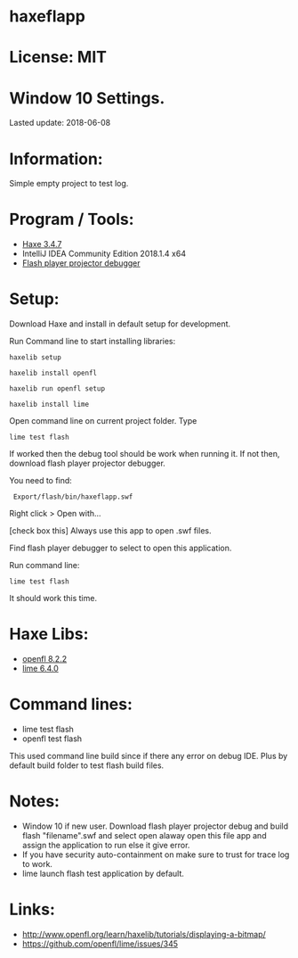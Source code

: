 # haxeflapp

# License: MIT

# Window 10 Settings.

Lasted update: 2018-06-08

# Information:
 Simple empty project to test log.

# Program / Tools: 
 * [Haxe 3.4.7](https://haxe.org/manual/introduction.html)
 * IntelliJ IDEA Community Edition 2018.1.4 x64
 * [Flash player projector debugger](https://www.adobe.com/support/flashplayer/debug_downloads.html?PID=6152172)

# Setup:
 Download Haxe and install in default setup for development.
 
 Run Command line to start installing libraries:
```
haxelib setup

haxelib install openfl

haxelib run openfl setup

haxelib install lime
```

Open command line on current project folder. Type 
```
lime test flash
```

If worked then the debug tool should be work when running it. If not then, download flash player projector debugger.

You need to find:
```
 Export/flash/bin/haxeflapp.swf
``` 

Right click > Open with...

[check box this] Always use this app to open .swf files.

Find flash player debugger to select to open this application.

Run command line:
```
lime test flash
```
It should work this time.



# Haxe Libs:
 * [openfl 8.2.2](http://www.openfl.org/download/)
 * [lime 6.4.0](https://github.com/openfl/lime)

# Command lines:
 * lime test flash
 * openfl test flash
 
 This used command line build since if there any error on debug IDE. Plus by default build folder to test flash build files.

# Notes:
 * Window 10 if new user. Download flash player projector debug and build flash "filename".swf and select open alaway open this file app and assign the application to run else it give error.
 * If you have security auto-containment on make sure to trust for trace log to work.
 * lime launch flash test application by default.

# Links:
 * http://www.openfl.org/learn/haxelib/tutorials/displaying-a-bitmap/
 * https://github.com/openfl/lime/issues/345